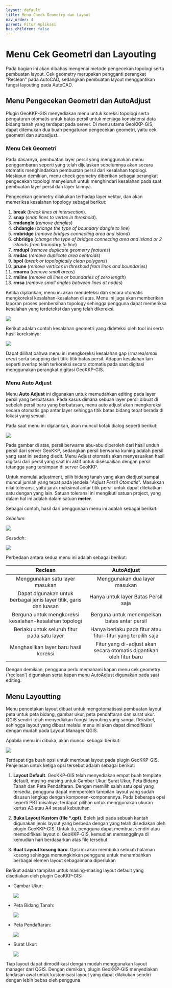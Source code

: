 ```yaml
---
layout: default
title: Menu Check Geometry dan Layout
nav_order: 4
parent: Fitur Aplikasi
has_children: false
---
```


# Menu Cek Geometri dan Layouting

Pada bagian ini akan dibahas mengenai metode pengecekan topologi serta pembuatan layout. Cek geometry merupakan pengganti perangkat "Reclean" pada AutoCAD, sedangkan pembuatan layout menggantikan fungsi layouting pada AutoCAD.

## Menu Pengecekan Geometri dan AutoAdjust

Plugin GeoKKP-GIS menyediakan menu untuk koreksi topologi serta pengaturan otomatis untuk batas persil untuk menjaga konsistensi data bidang tanah yang terdapat pada server. Di menu utama GeoKKP-GIS, dapat ditemukan dua buah pengaturan pengecekan geometri, yaitu cek geometri dan autoadjust. 

### Menu Cek Geometri

Pada dasarnya, pembuatan layer persil yang menggunakan menu penggambaran seperti yang telah dijelaskan sebelumnya akan secara otomatis menghindarkan pembuatan persil dari kesalahan topologi. Meskipun demikian, menu check geometry diberikan sebagai perangkat pengecekan topologi menyeluruh untuk menghindari kesalahan pada saat pembuatan layer persil dan layer lainnya.

Pengecekan geometry dilakukan terhadap layer vektor, dan akan memeriksa kesalahan topology sebagai berikut:

1. **break** (*break lines at intersection*). 
2. **snap** (*snap lines to vertex in threshold*). 
3. **rmdangle** (*remove dangles*)
4. **chdangle** (*change the type of boundary dangle to line*)
5. **rmbridge** (*remove bridges connecting area and island*)
6. **chbridge** (*change the type of bridges connecting area and island or 2 islands from boundary to line*)
7. **rmdupl** (*remove duplicate geometry features*)
8. **rmdac** (*remove duplicate area centroids*)
9. **bpol** (*break or topologically clean polygons*)
10. **prune** (*remove vertices in threshold from lines and boundaries*)
11. **rmarea** (*remove small areas*)
12. **rmline** (*remove all lines or boundaries of zero length*)
13. **rmsa** (*remove small angles between lines at nodes*)

Ketika dijalankan, menu ini akan mendeteksi dan secara otomatis mengkoreksi kesalahan-kesalahan di atas. Menu ini juga akan memberikan laporan proses pembersihan topology sehingga pengguna dapat memeriksa kesalahan yang terdeteksi dan yang telah dikoreksi.

![](https://cdn.jsdelivr.net/gh/geokkp-gis/images@main/20220426213308.png)

Berikut adalah contoh kesalahan geometri yang dideteksi oleh tool ini serta hasil koreksinya:

![](https://cdn.jsdelivr.net/gh/geokkp-gis/images@main/20220426230747.png)

Dapat dilihat bahwa menu ini mengkoreksi kesalahan gap (rmarea/*small area*) serta snapping dari titik-titik batas persil. Adapun kesalahan lain seperti overlap telah terkoreksi secara otomatis pada saat digitasi menggunakan perangkat digitasi GeoKKP-GIS. 

### Menu Auto Adjust

Menu **Auto Adjust** ini digunakan untuk memudahkan editing pada layer persil yang berbatasan. Pada kasus dimana sebuah layer persil dibuat di sebelah persil baru yang berbatasan, menu auto adjust akan mengkoreksi secara otomatis gap antar layer sehingga titik batas bidang tepat berada di lokasi yang sesuai. 

Pada saat menu ini dijalankan, akan muncul kotak dialog seperti berikut:

![](https://cdn.jsdelivr.net/gh/geokkp-gis/images@main/20220427003723.png)

Pada gambar di atas, persil berwarna abu-abu diperoleh dari hasil unduh persil dari server GeoKKP, sedangkan persil berwarna kuning adalah persil yang saat ini sedang diedit. Menu Adjust otomatis akan menyesuaikan hasil digitasi dari persil yang saat ini aktif untuk disesuaikan dengan persil tetangga yang tersimpan di server GeoKKP.

Untuk memulai adjustment, pilih bidang tanah yang akan diadjust sampai muncul jumlah yang tepat pada jendela "*Adjust Persil Otomatis*". Masukkan nilai toleransi, yaitu jarak maksimal antar titik persil untuk dapat dilekatkan satu dengan yang lain. Satuan toleransi ini mengikuti satuan project, yang dalam hal ini adalah dalam satuan **meter**.

Sebagai contoh, hasil dari penggunaan menu ini adalah sebagai berikut:

*Sebelum*:

![](https://cdn.jsdelivr.net/gh/geokkp-gis/images@main/20220427003459.png)

*Sesudah*:

![](https://cdn.jsdelivr.net/gh/geokkp-gis/images@main/20220427011450.png)

Perbedaan antara kedua menu ini adalah sebagai berikut:

| Reclean                                                            | AutoAdjust                                                           |
|:------------------------------------------------------------------:|:--------------------------------------------------------------------:|
| Menggunakan satu layer masukan                                     | Menggunakan dua layer masukan                                        |
| Dapat digunakan untuk berbagai jenis layer titik, garis dan luasan | Hanya untuk layer Batas Persil saja                                  |
| Berguna untuk mengkoreksi kesalahan-kesalahan topologi             | Berguna untuk menempelkan batas antar persil                         |
| Berlaku untuk seluruh fitur pada satu layer                        | Hanya berlaku pada fitur atau fitur-fitur yang terpilih saja         |
| Menghasilkan layer baru hasil koreksi                              | Fitur yang di-adjust akan secara otomatis digantikan oleh fitur baru |

Dengan demikian, pengguna perlu memahami kapan menu cek geometry ('reclean') digunakan serta kapan menu AutoAdjust digunakan pada saat editing.

## Menu Layoutting

Menu pencetakan layout dibuat untuk mengotomatisasi pembuatan layout peta untuk peta bidang, gambar ukur, peta pendaftaran dan surat ukur. QGIS sendiri telah menyediakan fungsi layouting yang sangat fleksibel, sehingga layout yang dibuat melalui menu ini akan dapat dimodifikasi dengan mudah pada Layout Manager QGIS.

Apabila menu ini dibuka, akan muncul sebagai berikut:

![](https://cdn.jsdelivr.net/gh/geokkp-gis/images@main/20220428203420.png)

 Terdapat tiga buah opsi untuk membuat layout pada plugin GeoKKP-GIS. Penjelasan untuk ketiga opsi tersebut adalah sebagai berikut:

1. **Layout Default**. GeoKKP-GIS telah menyediakan empat buah template default, masing-masing untuk Gambar Ukur, Surat Ukur, Peta Bidang Tanah dan Peta Pendaftaran. Dengan memilih salah satu opsi yang tersedia, pengguna dapat memperoleh tampilan layout yang sudah disusun lengkap dengan komponen-komponennya. Pada beberapa opsi seperti PBT misalnya, terdapat pilihan untuk menggunakan ukuran kertas A3 atau A4 sesuai kebutuhan.

2. **Buka Layout Kustom (file *.qpt)**. Boleh jadi pada sebuah kantah digunakan jenis layout yang berbeda dengan yang telah disediakan oleh plugin GeoKKP-GIS. Untuk itu, pengguna dapat membuat sendiri atau memodifikasi layout di GeoKKP-GIS, kemudian memanggilnya di kemudian hari berdasarkan atas file tersebut

3. **Buat Layout kosong baru**.  Opsi ini akan membuka sebuah halaman kosong sehingga memungkinkan pengguna untuk menambahkan berbagai elemen layout sebagaimana diperlukan

Berikut adalah tampilan untuk masing-masing layout default yang disediakan oleh plugin GeoKKP-GIS:

* Gambar Ukur:
  
  ![](https://cdn.jsdelivr.net/gh/geokkp-gis/images@main/20220428204750.png)

* Peta Bidang Tanah:
  
  ![](https://cdn.jsdelivr.net/gh/geokkp-gis/images@main/20220428205158.png)

* Peta Pendaftaran:
  
  ![](https://cdn.jsdelivr.net/gh/geokkp-gis/images@main/20220428210725.png)

* Surat Ukur:
  
  ![](https://cdn.jsdelivr.net/gh/geokkp-gis/images@main/20220428210527.png)

Tiap layout dapat dimodifikasi dengan mudah menggunakan layout manager dari QGIS. Dengan demikian, plugin GeoKKP-GIS menyediakan landasan awal untuk kustomisasi layout yang dapat dilakukan sendiri dengan lebih bebas oleh pengguna
